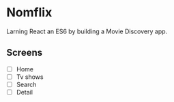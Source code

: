 # Nomflix

Larning React an ES6 by building a Movie Discovery app.

## Screens

- [ ] Home
- [ ] Tv shows
- [ ] Search
- [ ] Detail
